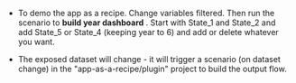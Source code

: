 - To demo the app as a recipe. Change variables filtered. Then run the scenario to  **build year dashboard** . 
Start with State_1 and State_2 and add State_5 or State_4 (keeping year to 6) and add or delete whatever you want. 

- The exposed dataset will change - it will trigger a scenario (on dataset change) in the "app-as-a-recipe/plugin" project to build the output flow. 